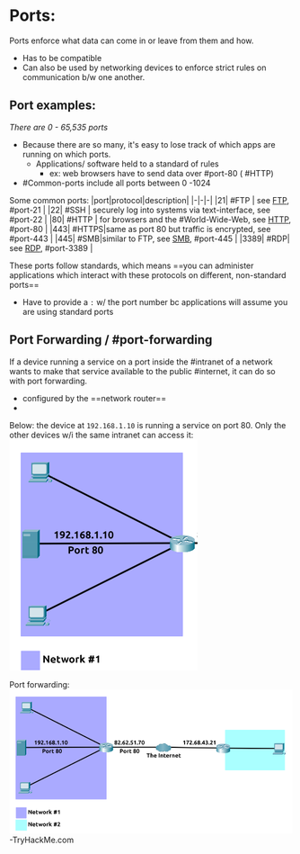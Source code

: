 
# Ports:
Ports enforce what data can come in or leave from them and how.
- Has to be compatible
- Can also be used by networking devices to enforce strict rules on communication b/w one another.

## Port examples:
*There are 0 - 65,535 ports*
- Because there are so many, it's easy to lose track of which apps are running on which ports.
	- Applications/ software held to a standard of rules
		- ex: web browsers have to send data over #port-80 ( #HTTP)
- #Common-ports include all ports between 0 -1024

Some common ports:
|port|protocol|description|
|-|-|-|
|21| #FTP | see [FTP](/networking/protocols/FTP.md), #port-21 |
|22| #SSH | securely log into systems via text-interface, see #port-22 |
|80| #HTTP | for browsers and the #World-Wide-Web, see [HTTP](www/HTTP.md), #port-80 |
|443| #HTTPS|same as port 80 but traffic is encrypted, see #port-443 |
|445| #SMB|similar to FTP, see [SMB](/networking/protocols/SMB.md), #port-445 |
|3389| #RDP| see [RDP](/networking/protocols/RDP.md), #port-3389 |

These ports follow standards, which means ==you can administer applications which interact with these protocols on different, non-standard ports==
- Have to provide a `:` w/ the port number bc applications will assume you are using standard ports

## Port Forwarding / #port-forwarding
If a device running a service on a port inside the #intranet of a network wants to make that service available to the public #internet, it can do so with port forwarding.
- configured by the ==network router==
- 

Below: the device at `192.168.1.10` is running a service on port 80. Only the other devices w/i the same intranet can access it:
![](/networking/networking-pics/ports-1.png)

Port forwarding:
![](/networking/networking-pics/ports-2.png)
-TryHackMe.com